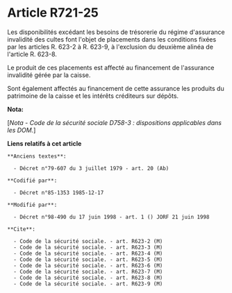 # Article R721-25

Les disponibilités excédant les besoins de trésorerie du régime d'assurance invalidité des cultes font l'objet de placements
dans les conditions fixées par les articles R. 623-2 à R. 623-9, à l'exclusion du deuxième alinéa de l'article R. 623-8.

Le produit de ces placements est affecté au financement de l'assurance invalidité gérée par la caisse. 

Sont également affectés au financement de cette assurance les produits du patrimoine de la caisse et les intérêts créditeurs
sur dépôts.

**Nota:**

[*Nota - Code de la sécurité sociale D758-3 : dispositions applicables dans les DOM.*]

**Liens relatifs à cet article**

	**Anciens textes**:

	  - Décret n°79-607 du 3 juillet 1979 - art. 20 (Ab)

	**Codifié par**:

	  - Décret n°85-1353 1985-12-17

	**Modifié par**:

	  - Décret n°98-490 du 17 juin 1998 - art. 1 () JORF 21 juin 1998

	**Cite**:

	  - Code de la sécurité sociale. - art. R623-2 (M)
	  - Code de la sécurité sociale. - art. R623-3 (M)
	  - Code de la sécurité sociale. - art. R623-4 (M)
	  - Code de la sécurité sociale. - art. R623-5 (M)
	  - Code de la sécurité sociale. - art. R623-6 (M)
	  - Code de la sécurité sociale. - art. R623-7 (M)
	  - Code de la sécurité sociale. - art. R623-8 (M)
	  - Code de la sécurité sociale. - art. R623-9 (M)
